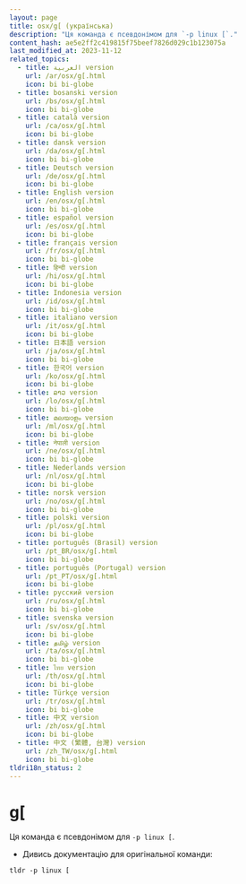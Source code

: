 ```yaml
---
layout: page
title: osx/g[ (українська)
description: "Ця команда є псевдонімом для `-p linux [`."
content_hash: ae5e2ff2c419815f75beef7826d029c1b123075a
last_modified_at: 2023-11-12
related_topics:
  - title: العربية version
    url: /ar/osx/g[.html
    icon: bi bi-globe
  - title: bosanski version
    url: /bs/osx/g[.html
    icon: bi bi-globe
  - title: català version
    url: /ca/osx/g[.html
    icon: bi bi-globe
  - title: dansk version
    url: /da/osx/g[.html
    icon: bi bi-globe
  - title: Deutsch version
    url: /de/osx/g[.html
    icon: bi bi-globe
  - title: English version
    url: /en/osx/g[.html
    icon: bi bi-globe
  - title: español version
    url: /es/osx/g[.html
    icon: bi bi-globe
  - title: français version
    url: /fr/osx/g[.html
    icon: bi bi-globe
  - title: हिन्दी version
    url: /hi/osx/g[.html
    icon: bi bi-globe
  - title: Indonesia version
    url: /id/osx/g[.html
    icon: bi bi-globe
  - title: italiano version
    url: /it/osx/g[.html
    icon: bi bi-globe
  - title: 日本語 version
    url: /ja/osx/g[.html
    icon: bi bi-globe
  - title: 한국어 version
    url: /ko/osx/g[.html
    icon: bi bi-globe
  - title: ລາວ version
    url: /lo/osx/g[.html
    icon: bi bi-globe
  - title: മലയാളം version
    url: /ml/osx/g[.html
    icon: bi bi-globe
  - title: नेपाली version
    url: /ne/osx/g[.html
    icon: bi bi-globe
  - title: Nederlands version
    url: /nl/osx/g[.html
    icon: bi bi-globe
  - title: norsk version
    url: /no/osx/g[.html
    icon: bi bi-globe
  - title: polski version
    url: /pl/osx/g[.html
    icon: bi bi-globe
  - title: português (Brasil) version
    url: /pt_BR/osx/g[.html
    icon: bi bi-globe
  - title: português (Portugal) version
    url: /pt_PT/osx/g[.html
    icon: bi bi-globe
  - title: русский version
    url: /ru/osx/g[.html
    icon: bi bi-globe
  - title: svenska version
    url: /sv/osx/g[.html
    icon: bi bi-globe
  - title: தமிழ் version
    url: /ta/osx/g[.html
    icon: bi bi-globe
  - title: ไทย version
    url: /th/osx/g[.html
    icon: bi bi-globe
  - title: Türkçe version
    url: /tr/osx/g[.html
    icon: bi bi-globe
  - title: 中文 version
    url: /zh/osx/g[.html
    icon: bi bi-globe
  - title: 中文 (繁體, 台灣) version
    url: /zh_TW/osx/g[.html
    icon: bi bi-globe
tldri18n_status: 2
---
```

# g[

Ця команда є псевдонімом для `-p linux [`.

- Дивись документацію для оригінальної команди:

`tldr -p linux [`
